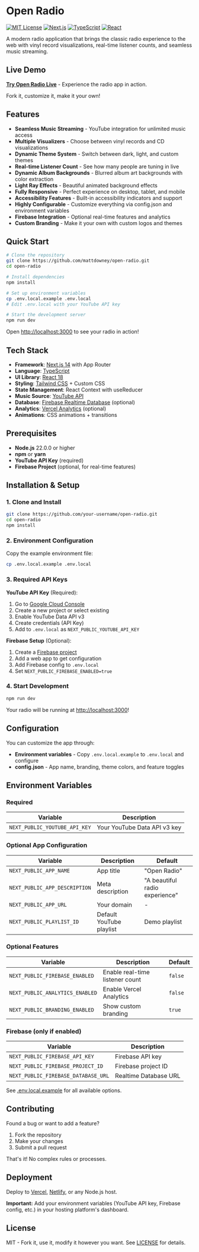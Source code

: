 # Open Radio

[![MIT License](https://img.shields.io/badge/License-MIT-blue.svg)](https://opensource.org/licenses/MIT)
[![Next.js](https://img.shields.io/badge/Next.js-14.2.32-black)](https://nextjs.org/)
[![TypeScript](https://img.shields.io/badge/TypeScript-5.7.3-blue)](https://www.typescriptlang.org/)
[![React](https://img.shields.io/badge/React-18-blue)](https://react.dev/)

A modern radio application that brings the classic radio experience to the web with vinyl record visualizations, real-time listener counts, and seamless music streaming.

## Live Demo

**[Try Open Radio Live](https://radio.mattdowney.com)** - Experience the radio app in action.

Fork it, customize it, make it your own!

## Features

- **Seamless Music Streaming** - YouTube integration for unlimited music access
- **Multiple Visualizers** - Choose between vinyl records and CD visualizations  
- **Dynamic Theme System** - Switch between dark, light, and custom themes
- **Real-time Listener Count** - See how many people are tuning in live
- **Dynamic Album Backgrounds** - Blurred album art backgrounds with color extraction
- **Light Ray Effects** - Beautiful animated background effects
- **Fully Responsive** - Perfect experience on desktop, tablet, and mobile
- **Accessibility Features** - Built-in accessibility indicators and support
- **Highly Configurable** - Customize everything via config.json and environment variables
- **Firebase Integration** - Optional real-time features and analytics
- **Custom Branding** - Make it your own with custom logos and themes

## Quick Start

```bash
# Clone the repository
git clone https://github.com/mattdowney/open-radio.git
cd open-radio

# Install dependencies
npm install

# Set up environment variables
cp .env.local.example .env.local
# Edit .env.local with your YouTube API key

# Start the development server
npm run dev
```

Open [http://localhost:3000](http://localhost:3000) to see your radio in action!

## Tech Stack

- **Framework**: [Next.js 14](https://nextjs.org/) with App Router
- **Language**: [TypeScript](https://www.typescriptlang.org/)
- **UI Library**: [React 18](https://react.dev/)
- **Styling**: [Tailwind CSS](https://tailwindcss.com/) + Custom CSS
- **State Management**: React Context with useReducer
- **Music Source**: [YouTube API](https://developers.google.com/youtube/v3)
- **Database**: [Firebase Realtime Database](https://firebase.google.com/products/realtime-database) (optional)
- **Analytics**: [Vercel Analytics](https://vercel.com/analytics) (optional)
- **Animations**: CSS animations + transitions

## Prerequisites

- **Node.js** 22.0.0 or higher
- **npm** or **yarn**
- **YouTube API Key** (required)
- **Firebase Project** (optional, for real-time features)

## Installation & Setup

### 1. Clone and Install

```bash
git clone https://github.com/your-username/open-radio.git
cd open-radio
npm install
```

### 2. Environment Configuration

Copy the example environment file:

```bash
cp .env.local.example .env.local
```

### 3. Required API Keys

**YouTube API Key** (Required):

1. Go to [Google Cloud Console](https://console.cloud.google.com/)
2. Create a new project or select existing
3. Enable YouTube Data API v3
4. Create credentials (API Key)
5. Add to `.env.local` as `NEXT_PUBLIC_YOUTUBE_API_KEY`

**Firebase Setup** (Optional):

1. Create a [Firebase project](https://console.firebase.google.com/)
2. Add a web app to get configuration
3. Add Firebase config to `.env.local`
4. Set `NEXT_PUBLIC_FIREBASE_ENABLED=true`

### 4. Start Development

```bash
npm run dev
```

Your radio will be running at [http://localhost:3000](http://localhost:3000)!

## Configuration

You can customize the app through:

- **Environment variables** - Copy `.env.local.example` to `.env.local` and configure
- **config.json** - App name, branding, theme colors, and feature toggles

## Environment Variables

### Required
| Variable | Description |
| -------- | ----------- |
| `NEXT_PUBLIC_YOUTUBE_API_KEY` | Your YouTube Data API v3 key |

### Optional App Configuration  
| Variable | Description | Default |
| -------- | ----------- | ------- |
| `NEXT_PUBLIC_APP_NAME` | App title | "Open Radio" |
| `NEXT_PUBLIC_APP_DESCRIPTION` | Meta description | "A beautiful radio experience" |
| `NEXT_PUBLIC_APP_URL` | Your domain | - |
| `NEXT_PUBLIC_PLAYLIST_ID` | Default YouTube playlist | Demo playlist |

### Optional Features
| Variable | Description | Default |
| -------- | ----------- | ------- |
| `NEXT_PUBLIC_FIREBASE_ENABLED` | Enable real-time listener count | `false` |
| `NEXT_PUBLIC_ANALYTICS_ENABLED` | Enable Vercel Analytics | `false` |
| `NEXT_PUBLIC_BRANDING_ENABLED` | Show custom branding | `true` |

### Firebase (only if enabled)
| Variable | Description |
| -------- | ----------- |
| `NEXT_PUBLIC_FIREBASE_API_KEY` | Firebase API key |
| `NEXT_PUBLIC_FIREBASE_PROJECT_ID` | Firebase project ID |
| `NEXT_PUBLIC_FIREBASE_DATABASE_URL` | Realtime Database URL |

See [.env.local.example](./.env.local.example) for all available options.

## Contributing

Found a bug or want to add a feature? 

1. Fork the repository
2. Make your changes  
3. Submit a pull request

That's it! No complex rules or processes.

## Deployment

Deploy to [Vercel](https://vercel.com), [Netlify](https://netlify.com), or any Node.js host. 

**Important:** Add your environment variables (YouTube API key, Firebase config, etc.) in your hosting platform's dashboard.

## License

MIT - Fork it, use it, modify it however you want. See [LICENSE](LICENSE) for details.
